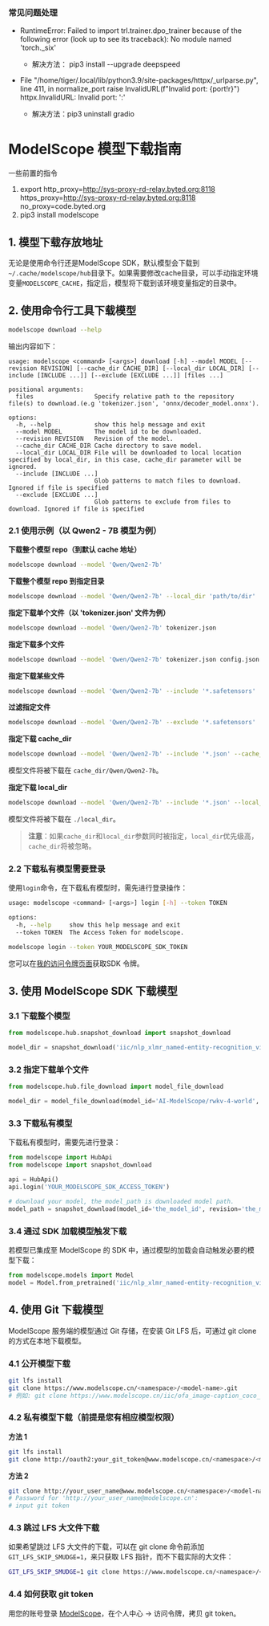 ### 常见问题处理
- RuntimeError: Failed to import trl.trainer.dpo_trainer because of the following error (look up to see its traceback):
No module named 'torch._six'
    - 解决方法： pip3 install --upgrade deepspeed

- File "/home/tiger/.local/lib/python3.9/site-packages/httpx/_urlparse.py", line 411, in normalize_port
    raise InvalidURL(f"Invalid port: {port!r}")
httpx.InvalidURL: Invalid port: ':'
    - 解决方法：pip3 uninstall gradio

# ModelScope 模型下载指南
一些前置的指令
1. export http_proxy=http://sys-proxy-rd-relay.byted.org:8118  https_proxy=http://sys-proxy-rd-relay.byted.org:8118  no_proxy=code.byted.org
2. pip3 install modelscope

## 1. 模型下载存放地址
无论是使用命令行还是ModelScope SDK，默认模型会下载到`~/.cache/modelscope/hub`目录下。如果需要修改cache目录，可以手动指定环境变量`MODELSCOPE_CACHE`，指定后，模型将下载到该环境变量指定的目录中。

## 2. 使用命令行工具下载模型
```bash
modelscope download --help
```

输出内容如下：
```
usage: modelscope <command> [<args>] download [-h] --model MODEL [--revision REVISION] [--cache_dir CACHE_DIR] [--local_dir LOCAL_DIR] [--include [INCLUDE ...]] [--exclude [EXCLUDE ...]] [files ...]

positional arguments:
  files                 Specify relative path to the repository file(s) to download.(e.g 'tokenizer.json', 'onnx/decoder_model.onnx').

options:
  -h, --help            show this help message and exit
  --model MODEL         The model id to be downloaded.
  --revision REVISION   Revision of the model.
  --cache_dir CACHE_DIR Cache directory to save model.
  --local_dir LOCAL_DIR File will be downloaded to local location specified by local_dir, in this case, cache_dir parameter will be ignored.
  --include [INCLUDE ...]
                        Glob patterns to match files to download. Ignored if file is specified
  --exclude [EXCLUDE ...]
                        Glob patterns to exclude from files to download. Ignored if file is specified
```

### 2.1 使用示例（以 Qwen2 - 7B 模型为例）

**下载整个模型 repo（到默认 cache 地址）**
```bash
modelscope download --model 'Qwen/Qwen2-7b'
```

**下载整个模型 repo 到指定目录**
```bash
modelscope download --model 'Qwen/Qwen2-7b' --local_dir 'path/to/dir'
```

**指定下载单个文件（以 'tokenizer.json' 文件为例）**
```bash
modelscope download --model 'Qwen/Qwen2-7b' tokenizer.json
```

**指定下载多个文件**
```bash
modelscope download --model 'Qwen/Qwen2-7b' tokenizer.json config.json
```

**指定下载某些文件**
```bash
modelscope download --model 'Qwen/Qwen2-7b' --include '*.safetensors'
```

**过滤指定文件**
```bash
modelscope download --model 'Qwen/Qwen2-7b' --exclude '*.safetensors'
```

**指定下载 cache_dir**
```bash
modelscope download --model 'Qwen/Qwen2-7b' --include '*.json' --cache_dir './cache_dir'
```

模型文件将被下载在 `cache_dir/Qwen/Qwen2-7b`。

**指定下载 local_dir**
```bash
modelscope download --model 'Qwen/Qwen2-7b' --include '*.json' --local_dir './local_dir'
```

模型文件将被下载在 `./local_dir`。

> **注意**：如果`cache_dir`和`local_dir`参数同时被指定，`local_dir`优先级高，`cache_dir`将被忽略。

### 2.2 下载私有模型需要登录
使用`login`命令，在下载私有模型时，需先进行登录操作：
```bash
usage: modelscope <command> [<args>] login [-h] --token TOKEN

options:
  -h, --help     show this help message and exit
  --token TOKEN  The Access Token for modelscope.

modelscope login --token YOUR_MODELSCOPE_SDK_TOKEN
```
您可以在[我的访问令牌页面](https://www.modelscope.cn)获取SDK 令牌。

## 3. 使用 ModelScope SDK 下载模型

### 3.1 下载整个模型
```python
from modelscope.hub.snapshot_download import snapshot_download

model_dir = snapshot_download('iic/nlp_xlmr_named-entity-recognition_viet-ecommerce-title', cache_dir='path/to/local/dir', revision='v1.0.1')
```

### 3.2 指定下载单个文件
```python
from modelscope.hub.file_download import model_file_download

model_dir = model_file_download(model_id='AI-ModelScope/rwkv-4-world', file_path='RWKV-4-World-CHNtuned-7B-v1-20230709-ctx4096.pth', revision='v1.0.0')
```

### 3.3 下载私有模型
下载私有模型时，需要先进行登录：
```python
from modelscope import HubApi
from modelscope import snapshot_download

api = HubApi()
api.login('YOUR_MODELSCOPE_SDK_ACCESS_TOKEN')

# download your model, the model_path is downloaded model path.
model_path = snapshot_download(model_id='the_model_id', revision='the_model_version')
```

### 3.4 通过 SDK 加载模型触发下载
若模型已集成至 ModelScope 的 SDK 中，通过模型的加载会自动触发必要的模型下载：
```python
from modelscope.models import Model
model = Model.from_pretrained('iic/nlp_xlmr_named-entity-recognition_viet-ecommerce-title', revision='v1.0.1')
```

## 4. 使用 Git 下载模型

ModelScope 服务端的模型通过 Git 存储，在安装 Git LFS 后，可通过 git clone 的方式在本地下载模型。

### 4.1 公开模型下载
```bash
git lfs install
git clone https://www.modelscope.cn/<namespace>/<model-name>.git
# 例如: git clone https://www.modelscope.cn/iic/ofa_image-caption_coco_large_en.git
```

### 4.2 私有模型下载（前提是您有相应模型权限）

**方法 1**
```bash
git lfs install
git clone http://oauth2:your_git_token@www.modelscope.cn/<namespace>/<model-name>.git
```

**方法 2**
```bash
git clone http://your_user_name@www.modelscope.cn/<namespace>/<model-name>.git
# Password for 'http://your_user_name@modelscope.cn':
# input git token
```

### 4.3 跳过 LFS 大文件下载
如果希望跳过 LFS 大文件的下载，可以在 git clone 命令前添加`GIT_LFS_SKIP_SMUDGE=1`，来只获取 LFS 指针，而不下载实际的大文件：
```bash
GIT_LFS_SKIP_SMUDGE=1 git clone https://www.modelscope.cn/<namespace>/<model-name>.git
```

### 4.4 如何获取 git token
用您的账号登录 [ModelScope](https://www.modelscope.cn)，在个人中心 -> 访问令牌，拷贝 git token。
